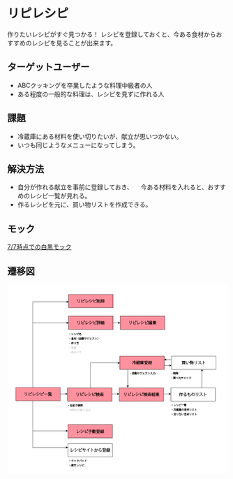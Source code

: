 # リピレシピ
作りたいレシピがすぐ見つかる！
レシピを登録しておくと、今ある食材からおすすめのレシピを見ることが出来ます。

## ターゲットユーザー
- ABCクッキングを卒業したような料理中級者の人
- ある程度の一般的な料理は、レシピを見ずに作れる人

## 課題
- 冷蔵庫にある材料を使い切りたいが、献立が思いつかない。
- いつも同じようなメニューになってしまう。

## 解決方法
- 自分が作れる献立を事前に登録しておき、
　今ある材料を入れると、おすすめのレシピ一覧が見れる。
- 作るレシピを元に、買い物リストを作成できる。

## モック
[7/7時点での白黒モック](http://adobe.ly/29pxXGl)

## 遷移図
![画面遷移図](https://github.com/shikichee/reperecipe/blob/images/images/screenTransitionDiagram.jpg)



